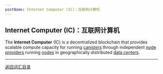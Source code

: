 ```yaml
---
postName: Internet Computer (IC)：互联网计算机
---
```

## Internet Computer (IC)：互联网计算机

The **Internet Computer** (IC) is a decentralized blockchain that provides scalable compute capacity for running [canisters](../C/canisters) through independent [node providers](../N/nodeprovider) running [nodes](../N/node) in geographically distributed [data centers](../D/datacenter).

---
[返回词汇目录](../glossary)